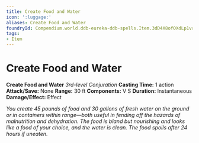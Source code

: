 ```yaml
---
title: Create Food and Water
icon: ':luggage:'
aliases: Create Food and Water
foundryId: Compendium.world.ddb-eureka-ddb-spells.Item.3dD4X8ofOXdLp1vr
tags:
- Item
---
```


# Create Food and Water

**Create Food and Water**
_3rd-level Conjuration_
**Casting Time:** 1 action
**Attack/Save:** None
**Range:** 30 ft
**Components:** V S
**Duration:** Instantaneous
**Damage/Effect:** Effect

*You create 45 pounds of food and 30 gallons of fresh water on the ground or in containers within range—both useful in fending off the hazards of malnutrition and dehydration. The food is bland but nourishing and looks like a food of your choice, and the water is clean. The food spoils after 24 hours if uneaten.*